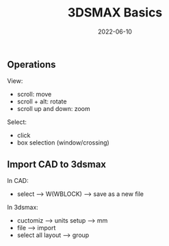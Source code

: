 ﻿---
title: 3DSMAX Basics
date: 2022-06-10
update: 2022-06-15
categories: 
- Tools
- 3D
tags: 
- Tools
- 3D
- 3DSMAX
description: 
---

## Operations

View:
- scroll: move
- scroll + alt: rotate
- scroll up and down: zoom

Select:
- click
- box selection (window/crossing)

## Import CAD to 3dsmax

In CAD: 

- select --> W(WBLOCK) --> save as a new file

In 3dsmax: 

- cuctomiz --> units setup --> mm
- file --> import
- select all layout --> group

